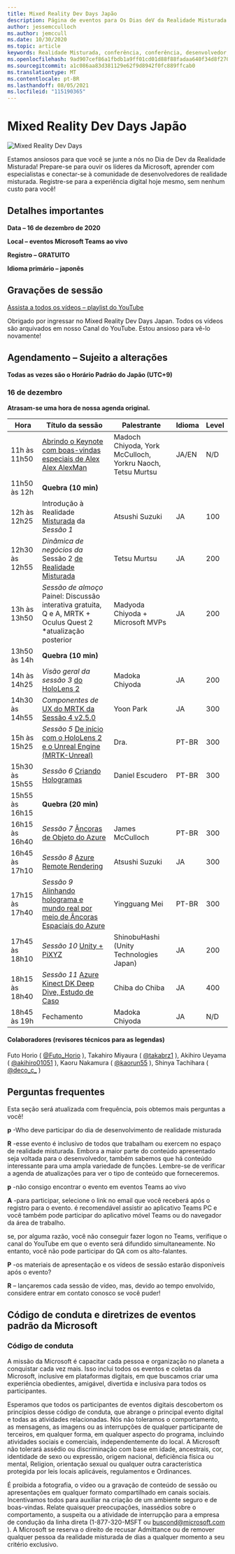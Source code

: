 ```yaml
---
title: Mixed Reality Dev Days Japão
description: Página de eventos para Os Dias deV da Realidade Misturada no Japão
author: jessemcculloch
ms.author: jemccull
ms.date: 10/30/2020
ms.topic: article
keywords: Realidade Misturada, conferência, conferência, desenvolvedor, HoloLens, HoloLens 2, Kinect
ms.openlocfilehash: 9ad907cef86a1fbdb1a9ff01cd01d88f88fadaa640f34d8f270073ce5446646a
ms.sourcegitcommit: a1c086aa83d381129e62f9d8942f0fc889ffcab0
ms.translationtype: MT
ms.contentlocale: pt-BR
ms.lasthandoff: 08/05/2021
ms.locfileid: "115190365"
---
```

# <a name="mixed-reality-dev-days-japan"></a>Mixed Reality Dev Days Japão

![Mixed Reality Dev Days](images/MRDD/MRDevDaysJapanBanner.png)

Estamos ansiosos para que você se junte a nós no Dia de Dev da Realidade Misturada! Prepare-se para ouvir os líderes da Microsoft, aprender com especialistas e conectar-se à comunidade de desenvolvedores de realidade misturada. Registre-se para a experiência digital hoje mesmo, sem nenhum custo para você!

## <a name="important-details"></a>Detalhes importantes

**Data – 16 de dezembro de 2020**

**Local – eventos Microsoft Teams ao vivo**

**Registro – GRATUITO**

**Idioma primário – japonês**

## <a name="session-recordings"></a>Gravações de sessão

[Assista a todos os vídeos – playlist do YouTube](https://www.youtube.com/playlist?list=PLQEKit6tfVVIZaQWKTuNMONjPiIKMuJRH)

Obrigado por ingressar no Mixed Reality Dev Days Japan. Todos os vídeos são arquivados em nosso Canal do YouTube. Estou ansioso para vê-lo novamente!

## <a name="schedule---subject-to-change"></a>Agendamento – Sujeito a alterações

**Todas as vezes são o Horário Padrão do Japão (UTC+9)** 

### <a name="december-16"></a>16 de dezembro

**Atrasam-se uma hora de nossa agenda original.**

|**Hora**|**Título da sessão**|**Palestrante**|**Idioma**|**Level**|
|---------|---------|---------|---------|---------|
|11h às 11h50|[Abrindo o Keynote com boas-vindas especiais de Alex Alex AlexMan](https://youtu.be/MamMO11TnzY)|Madoch Chiyoda, York McCulloch, Yorkru Naoch, Tetsu Murtsu|JA/EN|N/D|
|11h50 às 12h|**Quebra (10 min)**||||
|12h às 12h25|Introdução à Realidade [Misturada](https://youtu.be/HqJy91y8Of0) da *Sessão 1*|Atsushi Suzuki|JA|100|
|12h30 às 12h55|*Dinâmica de negócios da* Sessão 2 [de Realidade Misturada](https://youtu.be/fJJ9I8UGbio)|Tetsu Murtsu|JA|200|
|13h às 13h50|*Sessão de almoço* Painel: Discussão interativa gratuita, Q e A, MRTK + Oculus Quest 2 *atualização posterior|Madyoda Chiyoda + Microsoft MVPs|JA|200|
|13h50 às 14h|**Quebra (10 min)**||||
|14h às 14h25|*Visão geral da sessão 3* [do HoloLens 2](https://youtu.be/_z0CwAVkbiQ)|Madoka Chiyoda|JA|200|
|14h30 às 14h55|*Componentes de* [UX do MRTK da Sessão 4 v2.5.0](https://youtu.be/If5R9diyF50)|Yoon Park|JA|300|
|15h às 15h25|*Sessão 5* [De início com o HoloLens 2 e o Unreal Engine (MRTK-Unreal)](https://youtu.be/AsAuPx0iz3o)|Dra.|PT-BR|300|
|15h30 às 15h55|*Sessão 6* [Criando Hologramas](https://youtu.be/jHn9yydiRTw)|Daniel Escudero|PT-BR|300|
|15h55 às 16h15|**Quebra (20 min)**||||
|16h15 às 16h40|*Sessão 7* [Âncoras de Objeto do Azure](https://youtu.be/dZCb6VJlaaU)|James McCulloch|PT-BR|300|
|16h45 às 17h10|*Sessão 8* [Azure Remote Rendering](https://youtu.be/MEhL12WGOW0)|Atsushi Suzuki|JA|300|
|17h15 às 17h40|*Sessão 9* [Alinhando holograma e mundo real por meio de Âncoras Espaciais do Azure](https://youtu.be/ApBd_jSHg9Q)|Yingguang Mei|PT-BR|300|
|17h45 às 18h10|*Sessão 10* [Unity + PiXYZ](https://youtu.be/ggRZRRN36VI)|ShinobuHashi (Unity Technologies Japan)|JA|200|
|18h15 às 18h40|*Sessão 11* [Azure Kinect DK Deep Dive, Estudo de Caso](https://youtu.be/C6gg2jBL3Tw)|Chiba do Chiba|JA|400|
|18h45 às 19h|Fechamento|Madoka Chiyoda|JA|N/D|

#### <a name="contributors-technical-reviewers-for-the-subtitles"></a>Colaboradores (revisores técnicos para as legendas)

Futo Horio ( [@Futo_Horio](https://twitter.com/Futo_Horio) ), Takahiro Miyaura ( [@takabrz1](https://twitter.com/takabrz1) ), Akihiro Ueyama ( [@akihiro01051](https://twitter.com/akihiro01051) ), Kaoru Nakamura ( [@kaorun55](https://twitter.com/kaorun55) ), Shinya Tachihara ( [@deco_c_](https://twitter.com/deco_c_) )

## <a name="frequently-asked-questions"></a>Perguntas frequentes
Esta seção será atualizada com frequência, pois obtemos mais perguntas a você!

**p** -Who deve participar do dia de desenvolvimento de realidade misturada

**R** -esse evento é inclusivo de todos que trabalham ou exercem no espaço de realidade misturada. Embora a maior parte do conteúdo apresentado seja voltada para o desenvolvedor, também sabemos que há conteúdo interessante para uma ampla variedade de funções. Lembre-se de verificar a agenda de atualizações para ver o tipo de conteúdo que forneceremos.  

**p** -não consigo encontrar o evento em eventos Teams ao vivo

**A** -para participar, selecione o link no email que você receberá após o registro para o evento. é recomendável assistir ao aplicativo Teams PC e você também pode participar do aplicativo móvel Teams ou do navegador da área de trabalho.

se, por alguma razão, você não conseguir fazer logon no Teams, verifique o canal do YouTube em que o evento será difundido simultaneamente. No entanto, você não pode participar do QA com os alto-falantes.

**P** -os materiais de apresentação e os vídeos de sessão estarão disponíveis após o evento?

**R** – lançaremos cada sessão de vídeo, mas, devido ao tempo envolvido, considere entrar em contato conosco se você puder!

<!--  
**Q** -  
**A** -  
  
**Q** -  
**A** -  
  
**Q** -  
**A** -  
-->

## <a name="code-of-conduct-and-microsoft-standard-event-guidelines"></a>Código de conduta e diretrizes de eventos padrão da Microsoft

### <a name="code-of-conduct"></a>Código de conduta 

A missão da Microsoft é capacitar cada pessoa e organização no planeta a conquistar cada vez mais. Isso inclui todos os eventos e coletas da Microsoft, inclusive em plataformas digitais, em que buscamos criar uma experiência obedientes, amigável, divertida e inclusiva para todos os participantes.

Esperamos que todos os participantes de eventos digitais descobertom os princípios desse código de conduta, que abrange o principal evento digital e todas as atividades relacionadas. Nós não toleramos o comportamento, as mensagens, as imagens ou as interrupções de qualquer participante de terceiros, em qualquer forma, em qualquer aspecto do programa, incluindo atividades sociais e comerciais, independentemente do local. A Microsoft não tolerará assédio ou discriminação com base em idade, ancestrais, cor, identidade de sexo ou expressão, origem nacional, deficiência física ou mental, Religion, orientação sexual ou qualquer outra característica protegida por leis locais aplicáveis, regulamentos e Ordinances.  

É proibida a fotografia, o vídeo ou a gravação de conteúdo de sessão ou apresentações em qualquer formato compartilhado em canais sociais. Incentivamos todos para auxiliar na criação de um ambiente seguro e de boas-vindas. Relate quaisquer preocupações, inassédios sobre o comportamento, a suspeita ou a atividade de interrupção para a empresa de condução da linha direta (1-877-320-MSFT ou [buscond@microsoft.com](mailto:buscond@microsoft.com) ). A Microsoft se reserva o direito de recusar Admittance ou de remover qualquer pessoa da realidade misturada de dias a qualquer momento a seu critério exclusivo. 
